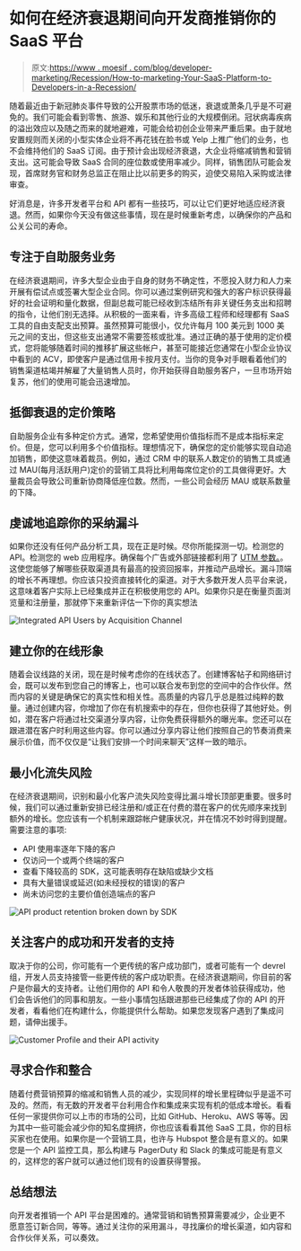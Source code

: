 # 如何在经济衰退期间向开发商推销你的 SaaS 平台

> 原文:[https://www . moesif . com/blog/developer-marketing/Recession/How-to-marketing-Your-SaaS-Platform-to-Developers-in-a-Recession/](https://www.moesif.com/blog/developer-marketing/recession/How-to-Market-Your-SaaS-Platform-to-Developers-During-a-Recession/)

随着最近由于新冠肺炎事件导致的公开股票市场的低迷，衰退或萧条几乎是不可避免的。我们可能会看到零售、旅游、娱乐和其他行业的大规模倒闭。冠状病毒疾病的溢出效应以及随之而来的就地避难，可能会给初创企业带来严重后果。由于就地安置规则而关闭的小型实体企业将不再花钱在脸书或 Yelp 上推广他们的业务，也不会维持他们的 SaaS 订阅。由于预计会出现经济衰退，大企业将缩减销售和营销支出。这可能会导致 SaaS 合同的座位数或使用率减少。同样，销售团队可能会发现，首席财务官和财务总监正在阻止比以前更多的购买，迫使交易陷入采购或法律审查。

好消息是，许多开发者平台和 API 都有一些技巧，可以让它们更好地适应经济衰退。然而，如果你今天没有做这些事情，现在是时候重新考虑，以确保你的产品和公关公司的寿命。

## 专注于自助服务业务

在经济衰退期间，许多大型企业由于自身的财务不确定性，不愿投入财力和人力来开展有偿试点或签署大型企业合同。你可以通过案例研究和强大的客户标识获得最好的社会证明和量化数据，但副总裁可能已经收到冻结所有非关键任务支出和招聘的指令，让他们别无选择。从积极的一面来看，许多高级工程师和经理都有 SaaS 工具的自由支配支出预算。虽然预算可能很小，仅允许每月 100 美元到 1000 美元之间的支出，但这些支出通常不需要签核或批准。通过正确的基于使用的定价模式，您将能够随着时间的推移扩展这些帐户，甚至可能接近您通常在小型企业协议中看到的 ACV，即使客户是通过信用卡按月支付。当你的竞争对手眼看着他们的销售渠道枯竭并解雇了大量销售人员时，你开始获得自助服务客户，一旦市场开始复苏，他们的使用可能会迅速增加。

## 抵御衰退的定价策略

自助服务企业有多种定价方式。通常，您希望使用价值指标而不是成本指标来定价。但是，您可以利用多个价值指标。理想情况下，确保您的定价能够实现自动追加销售，即使这意味着裁员。例如，通过 CRM 中的联系人数定价的销售工具或通过 MAU(每月活跃用户)定价的营销工具将比利用每席位定价的工具做得更好。大量裁员会导致公司重新协商降低座位数。然而，一些公司会经历 MAU 或联系数量的下降。

## 虔诚地追踪你的采纳漏斗

如果你还没有任何产品分析工具，现在正是时候。尽你所能探测一切。检测您的 API。检测您的 web 应用程序。确保每个广告或外部链接都利用了 [UTM 参数。](/blog/business/acquisition/How-to-Measure-Developer-Acquisition-with-API-Analytics-and-UTM-Parameters/)。这使您能够了解哪些获取渠道具有最高的投资回报率，并推动产品增长。漏斗顶端的增长不再理想。你应该只投资直接转化的渠道。对于大多数开发人员平台来说，这意味着客户实际上已经集成并正在积极使用您的 API。如果你只是在衡量页面浏览量和注册量，那就停下来重新评估一下你的真实想法

![Integrated API Users by Acquisition Channel](../Images/e86bc4784512e57c51d7e67bbcc150de.png)

## 建立你的在线形象

随着会议线路的关闭，现在是时候考虑你的在线状态了。创建博客帖子和网络研讨会，既可以发布到您自己的博客上，也可以联合发布到您的空间中的合作伙伴。然而内容的关键是确保它的真实性和相关性。高质量的内容几乎总是胜过纯粹的数量。通过创建内容，你增加了你在有机搜索中的存在，但你也获得了其他好处。例如，潜在客户将通过社交渠道分享内容，让你免费获得额外的曝光率。您还可以在跟进潜在客户时利用这些内容。你可以通过分享内容让他们按照自己的节奏消费来展示价值，而不仅仅是“让我们安排一个时间来聊天”这样一致的暗示。

## 最小化流失风险

在经济衰退期间，识别和最小化客户流失风险变得比漏斗增长顶部更重要。很多时候，我们可以通过重新安排已经注册和/或正在付费的潜在客户的优先顺序来找到额外的增长。您应该有一个机制来跟踪帐户健康状况，并在情况不妙时得到提醒。需要注意的事项:

*   API 使用率逐年下降的客户
*   仅访问一个或两个终端的客户
*   查看下降较高的 SDK，这可能表明存在缺陷或缺少文档
*   具有大量错误或延迟(如未经授权的错误)的客户
*   尚未访问您的主要价值创造端点的客户

![API product retention broken down by SDK](../Images/b77622342b97f6ae2d22bfea1ee010aa.png)

## 关注客户的成功和开发者的支持

取决于你的公司，你可能有一个更传统的客户成功部门，或者可能有一个 devrel 组，开发人员支持接管一些更传统的客户成功职责。在经济衰退期间，你目前的客户是你最大的支持者。让他们用你的 API 和令人敬畏的开发者体验获得成功，他们会告诉他们的同事和朋友。一些小事情包括跟进那些已经集成了你的 API 的开发者，看看他们在构建什么，你能提供什么帮助。如果您发现客户遇到了集成问题，请伸出援手。

![Customer Profile and their API activity](../Images/0f1b0be67d9892036172f8042493ae3a.png)

## 寻求合作和整合

随着付费营销预算的缩减和销售人员的减少，实现同样的增长里程碑似乎是遥不可及的。然而，有无数的开发者平台利用合作和集成来实现有机的低成本增长。看看任何一家提供你可以上市的市场的公司，比如 GitHub、Heroku、AWS 等等。因为其中一些可能会减少你的知名度拥挤，你也应该看看其他 SaaS 工具，你的目标买家也在使用。如果你是一个营销工具，也许与 Hubspot 整合是有意义的。如果您是一个 API 监控工具，那么构建与 PagerDuty 和 Slack 的集成可能是有意义的，这样您的客户就可以通过他们现有的设置获得警报。

## 总结想法

向开发者推销一个 API 平台是困难的。通常营销和销售预算需要减少，企业更不愿意签订新合同，等等。通过关注你的采用漏斗，寻找廉价的增长渠道，如内容和合作伙伴关系，可以奏效。